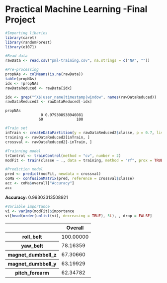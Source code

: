 # Practical Machine Learning -Final Project 


```R
#Importing libaries 
library(caret)
library(randomForest)
library(e1071)
```


```R
#Read data 
rawData <- read.csv("pml-training.csv", na.strings = c("NA", ""))
```


```R
#Pre-processing
propNAs <- colMeans(is.na(rawData))
table(propNAs)
idx <- !propNAs
rawDataReduced <- rawData[idx]

idx <- grep("^X$|user_name|timestamp|window", names(rawDataReduced))
rawDataReduced2 <- rawDataReduced[-idx]
```


    propNAs
                    0 0.979308938946081 
                   60               100 



```R
#Train set 
inTrain <- createDataPartition(y = rawDataReduced2$classe, p = 0.7, list = FALSE)
training <- rawDataReduced2[inTrain, ]
crossval <- rawDataReduced2[-inTrain, ]
```


```R
#Trainning model 
trControl <- trainControl(method = "cv", number = 2)
modFit <- train(classe ~ ., data = training, method = "rf", prox = TRUE, trControl = trControl)
```


```R
#Prediction model 
pred <- predict(modFit, newdata = crossval)
coMa <- confusionMatrix(pred, reference = crossval$classe)
acc <- coMa$overall["Accuracy"]
acc
```


<strong>Accuracy:</strong> 0.99303313508921



```R
#Variable importance 
vi <- varImp(modFit)$importance
vi[head(order(unlist(vi), decreasing = TRUE), 5L), , drop = FALSE]
```


<table>
<thead><tr><th></th><th scope=col>Overall</th></tr></thead>
<tbody>
	<tr><th scope=row>roll_belt</th><td>100.00000</td></tr>
	<tr><th scope=row>yaw_belt</th><td> 78.16359</td></tr>
	<tr><th scope=row>magnet_dumbbell_z</th><td> 67.30660</td></tr>
	<tr><th scope=row>magnet_dumbbell_y</th><td> 63.19929</td></tr>
	<tr><th scope=row>pitch_forearm</th><td> 62.34782</td></tr>
</tbody>
</table>


